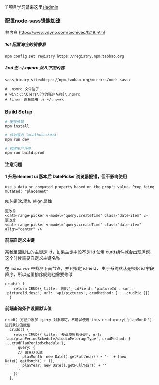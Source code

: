 11项目学习请来这里[eladmin](https://eladmin.vip/)
### 配置node-sass镜像加速 
参考自 https://www.ydyno.com/archives/1219.html
##### 1st 配置淘宝的镜像源
```
npm config set registry https://registry.npm.taobao.org
```
##### 2nd 在 ~/.npmrc 加入下面内容
```
sass_binary_site=https://npm.taobao.org/mirrors/node-sass/

# .npmrc 文件位于
# win：C:\Users\[你的账户名称]\.npmrc
# linux：直接使用 vi ~/.npmrc
```

### Build Setup
``` bash
# 安装依赖
npm install

# 启动服务 localhost:8013
npm run dev

# 构建生产环境
npm run build:prod
```
#### 注意问题
#### 1 升级element ui 版本后 DatePicker 浏览器报错，但不影响使用
```
use a data or computed property based on the prop's value. Prop being mutated: "placement"
```
如何更改,添加 align 属性
```
更改前
<date-range-picker v-model="query.createTime" class="date-item" />
更改后
<date-range-picker v-model="query.createTime" class="date-item" align="center" />
```
#### 前端自定义主键
系统里面默认的主键是 id，如果主键字段不是 id 使用 curd 组件就会出现问题，这个时候需要自定义主键名称

在 index.vue 中找到下面节点，并且指定 idField， 由于系统默认是根据 id 字段降序，所以这里排序规则也需要修改
```
cruds() {
    return CRUD({ title: '图片', idField: 'pictureId', sort: 'pictureId,desc', url: 'api/pictures', crudMethod: { ...crudPic }})
  }
```
#### 前端查询条件设置默认值
```
crud() 方法中添加 query 对象即可，不可以使用 this.crud.query['planMonth'] 进行默认值赋值
  cruds() {
    return CRUD({ title: '专业室周检计划', url: 'api/planPeriodSchedule/studioMeterageType', crudMethod: { ...crudPlanPeriodSchedule },
      query: {
      // 设置默认值
        planMonth: new Date().getFullYear() + '-' + (new Date().getMonth() + 1),
        planYear: new Date().getFullYear() + ''
      }
    })
  },
```